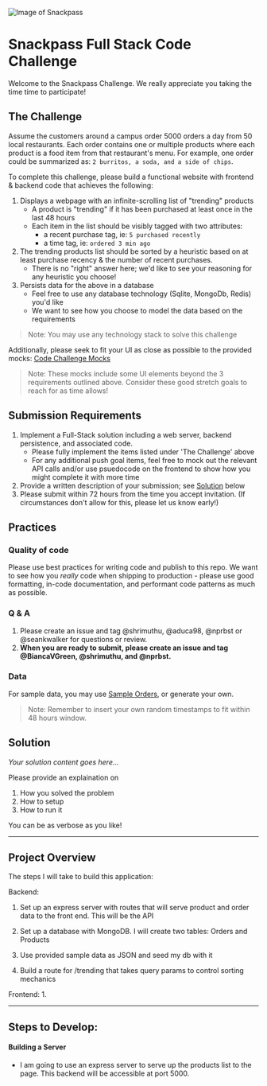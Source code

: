 ![Image of Snackpass](https://www.snackpass.co/static/media/logo_round_2.d74f1dd2.png)

# Snackpass Full Stack Code Challenge
Welcome to the Snackpass Challenge. We really appreciate you taking the time time to participate!

## The Challenge
Assume the customers around a campus order 5000 orders a day from 50 local restaurants. Each order contains one or multiple products where each product is a food item from that restaurant's menu. For example, one order could be summarized as: `2 burritos, a soda, and a side of chips`.

To complete this challenge, please build a functional website with frontend & backend code that achieves the following:
1. Displays a webpage with an infinite-scrolling list of "trending" products
   - A product is "trending" if it has been purchased at least once in the last 48 hours
   - Each item in the list should be visibly tagged with two attributes:
      * a recent purchase tag, ie: `5 purchased recently`
      * a time tag, ie: `ordered 3 min ago`
2. The trending products list should be sorted by a heuristic based on at least purchase recency & the number of recent purchases.
   - There is no "right" answer here; we'd like to see your reasoning for any heuristic you choose!
3. Persists data for the above in a database
   - Feel free to use any database technology (Sqlite, MongoDb, Redis) you'd like
   - We want to see how you choose to model the data based on the requirements

> Note: You may use any technology stack to solve this challenge

Additionally, please seek to fit your UI as close as possible to the provided mocks: [Code Challenge Mocks](https://www.figma.com/file/kYoGXQa5CNkCALUmRfB79B/Snackpass-Full-Stack-Code-Challenge?node-id=1%3A21)
> Note: These mocks include some UI elements beyond the 3 requirements outlined above. Consider these good stretch goals to reach for as time allows!

## Submission Requirements
1. Implement a Full-Stack solution including a web server, backend persistence, and associated code.
   - Please fully implement the items listed under 'The Challenge' above
   - For any additional push goal items, feel free to mock out the relevant API calls and/or use psuedocode on the frontend to show how you might complete it with more time
2. Provide a written description of your submission; see [Solution](#Solution) below
3. Please submit within 72 hours from the time you accept invitation. (If circumstances don't allow for this, please let us know early!)

## Practices
### Quality of code
 Please use best practices for writing code and publish to this repo. We want to see how you _really_ code when shipping to production - please use good formatting, in-code documentation, and performant code patterns as much as possible.
### Q & A
 1. Please create an issue and tag @shrimuthu, @aduca98, @nprbst or @seankwalker for questions or review.
 2. **When you are ready to submit, please create an issue and tag @BiancaVGreen, @shrimuthu, and @nprbst.**
### Data
For sample data, you may use [Sample Orders](https://docs.google.com/spreadsheets/d/1xfAjSlBflehOYj4O7I2YkfcBB1b9VgSHg9X-SmRWmsE/edit#gid=280279953), or generate your own.

> Note: Remember to insert your own random timestamps to fit within 48 hours window.

## Solution
_Your solution content goes here..._

Please provide an explaination on
1. How you solved the problem
2. How to setup
3. How to run it

You can be as verbose as you like!

---
Project Overview
---
The steps I will take to build this application:

Backend:
1. Set up an express server with routes that will serve product and order data to the front end. This will be the API

2. Set up a database with MongoDB. I will create two tables: Orders and Products

3. Use provided sample data as JSON and seed my db with it

4. Build a route for /trending that takes query params to control sorting mechanics

Frontend:
1.

---
Steps to Develop:
---

#### Building a Server

* I am going to use an express server to serve up the products list to the page. This backend will be accessible at port 5000.

